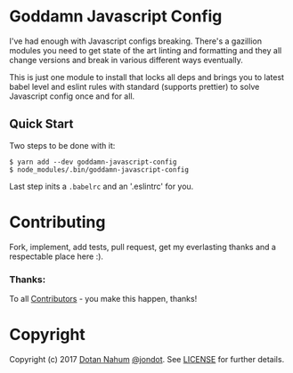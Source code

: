 # Goddamn Javascript Config

I've had enough with Javascript configs breaking. There's a gazillion modules you need
to get state of the art linting and formatting and they all change versions and break
in various different ways eventually.

This is just one module to install that locks all deps and brings you to latest
babel level and eslint rules with standard (supports prettier) to solve
Javascript config once and for all.

## Quick Start

Two steps to be done with it:

```
$ yarn add --dev goddamn-javascript-config
$ node_modules/.bin/goddamn-javascript-config
```

Last step inits a `.babelrc` and an '.eslintrc' for you.

# Contributing

Fork, implement, add tests, pull request, get my everlasting thanks and a respectable place here :).


### Thanks:

To all [Contributors](https://github.com/jondot/hyperparams/graphs/contributors) - you make this happen, thanks!


# Copyright

Copyright (c) 2017 [Dotan Nahum](http://gplus.to/dotan) [@jondot](http://twitter.com/jondot). See [LICENSE](LICENSE) for further details.
